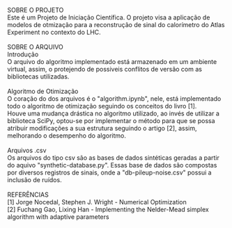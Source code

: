 SOBRE O PROJETO<br>
Este é um Projeto de Iniciação Científica. O projeto visa a aplicação de modelos de otmização para a reconstrução de sinal do calorímetro do Atlas Experiment no contexto do LHC.
<br><br>
SOBRE O ARQUIVO<br>
Introdução<br>
O arquivo do algoritmo implementado está armazenado em um ambiente virtual, assim, o protejendo de possiveis conflitos de versão com as bibliotecas utilizadas.
<br><br>
Algoritmo de Otimização<br>
O coração do dos arquivos é o "algorithm.ipynb", nele, está implementado todo o algoritmo de otimização seguindo os conceitos do livro [1].<br>
Houve uma mudança drástica no algoritmo utilizado, ao invés de utilizar a biblioteca SciPy, optou-se por implementar o método para que se possa atribuir modificações a sua estrutura seguindo o artigo [2], assim, melhorando o desempenho do algoritmo.
<br><br>
Arquivos .csv<br>
Os arquivos do tipo csv são as bases de dados sintéticas geradas a partir do aquivo "synthetic-database.py". Essas base de dados são compostas por diversos registros de sinais, onde a "db-pileup-noise.csv" possui a inclusão de ruídos.
<br><br>
REFERÊNCIAS<br>
[1] Jorge Nocedal, Stephen J. Wright - Numerical Optimization<br>
[2] Fuchang Gao, Lixing Han - Implementing the Nelder-Mead simplex algorithm with adaptive parameters
